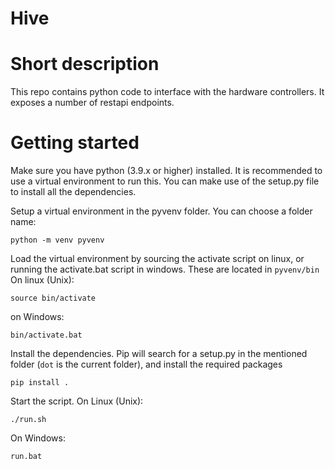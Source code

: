 # Hive

# Short description
This repo contains python code to interface with the hardware controllers. It exposes a number of restapi endpoints.

# Getting started
Make sure you have python (3.9.x or higher) installed. It is recommended to use a virtual environment to run this. You can make use of the setup.py file to install all the dependencies.

Setup a virtual environment in the pyvenv folder. You can choose a folder name:
```
python -m venv pyvenv 
```

Load the virtual environment by sourcing the activate script on linux, or running the activate.bat script in windows. These are located in `pyvenv/bin`
On linux (Unix):
```
source bin/activate
```
on Windows:
```
bin/activate.bat
```

Install the dependencies. Pip will search for a setup.py in the mentioned folder (`dot` is the current folder), and install the required packages
```
pip install .
```

Start the script.
On Linux (Unix):
```
./run.sh
```
On Windows:
```
run.bat
```


